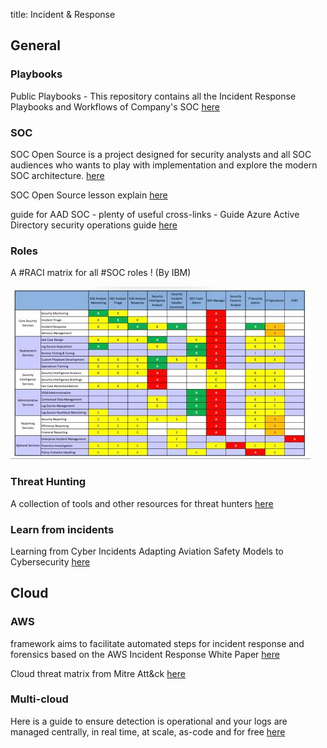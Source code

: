 title: Incident & Response

## General

### Playbooks

Public Playbooks - This repository contains all the Incident Response Playbooks and Workflows of Company's SOC [here](https://gitlab.com/syntax-ir/playbooks)

### SOC

SOC Open Source is a project designed for security analysts and all SOC audiences who wants to play with implementation and explore the modern SOC architecture. [here](https://github.com/archanchoudhury/SOC-OpenSource)

SOC Open Source lesson explain [here](https://www.youtube.com/watch?v=t6PqjLIVgdA)

guide for AAD SOC - plenty of useful cross-links - Guide Azure Active Directory security operations guide [here](https://docs.microsoft.com/en-us/azure/active-directory/fundamentals/security-operations-introduction)

### Roles

A #RACI matrix for all #SOC roles ! (By IBM)

![soc_roles](assets/soc-raci-2.jpeg)

### Threat Hunting

A collection of tools and other resources for threat hunters [here](https://github.com/A3sal0n/CyberThreatHunting)

### Learn from incidents

Learning from Cyber Incidents Adapting Aviation Safety Models to Cybersecurity [here](https://www.belfercenter.org/publication/learning-cyber-incidents-adapting-aviation-safety-models-cybersecurity)

## Cloud

### AWS

framework aims to facilitate automated steps for incident response and forensics based on the AWS Incident Response White Paper [here](https://github.com/awslabs/aws-automated-incident-response-and-forensics)

Cloud threat matrix from Mitre Att&ck [here](https://attack.mitre.org/matrices/enterprise/cloud/)

### Multi-cloud

Here is a guide to ensure detection is operational and your logs are managed centrally, in real time, at scale, as-code and for free [here](https://m365internals.com/2021/07/05/why-are-windows-defender-av-logs-so-important-and-how-to-monitor-them-with-azure-sentinel/)

